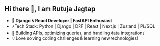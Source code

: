 ## Hi there 👋, I am Rutuja Jagtap

<!--
**rutu123jagtap/rutu123jagtap** is a ✨ _special_ ✨ repository because its `README.md` (this file) appears on your GitHub profile.

Here are some ideas to get you started:
-->

- 🚀 **Django & React Developer | FastAPI Enthusiast**
- ⚡Tech Stack: Python | Django | DRF | React | Next.js | Zustand | PL/SQL  
- 🔭 Building APIs, optimizing queries, and handling data integrations
- 💡 Love solving coding challenges & learning new technologies! 


